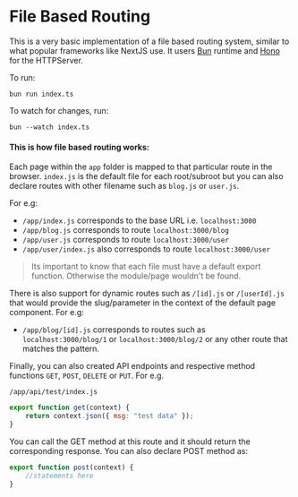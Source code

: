 # File Based Routing

This is a very basic implementation of a file based routing system, similar to what popular frameworks like NextJS use. It users [Bun](https://bun.sh) runtime and [Hono](https://hono.dev/) for the HTTPServer.

To run:

`bun run index.ts`

To watch for changes, run:

`bun --watch index.ts`

#### This is how file based routing works:

Each page within the `app` folder is mapped to that particular route in the browser. `index.js` is the default file for each root/subroot but you can also declare routes with other filename such as `blog.js` or `user.js`.

For e.g:

-   `/app/index.js` corresponds to the base URL i.e. `localhost:3000`
-   `/app/blog.js` corresponds to route `localhost:3000/blog`
-   `/app/user.js` corresponds to route `localhost:3000/user`
-   `/app/user/index.js` also corresponds to route `localhost:3000/user`

> Its important to know that each file must have a default export function. Otherwise the module/page wouldn't be found.

There is also support for dynamic routes such as `/[id].js` or `/[userId].js` that would provide the slug/parameter in the context of the default page component. For e.g:

-   `/app/blog/[id].js` corresponds to routes such as `localhost:3000/blog/1` or `localhost:3000/blog/2` or any other route that matches the pattern.

Finally, you can also created API endpoints and respective method functions `GET`, `POST`, `DELETE` or `PUT`.
For e.g.

`/app/api/test/index.js`

```js
export function get(context) {
    return context.json({ msg: "test data" });
}
```

You can call the GET method at this route and it should return the corresponding response. You can also declare POST method as:

```js
export function post(context) {
    //statements here
}
```
